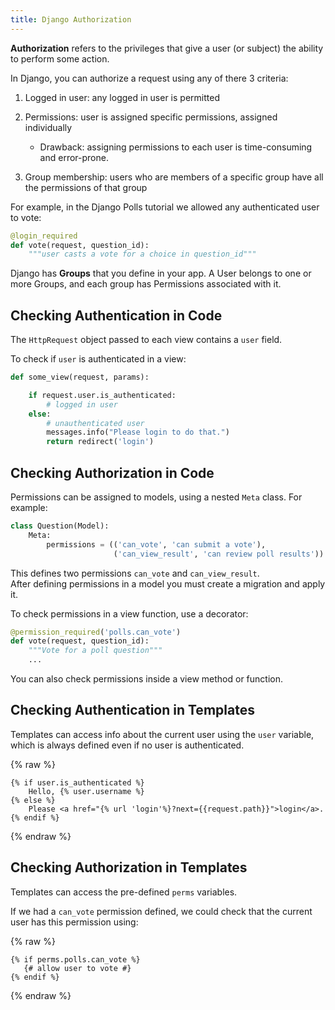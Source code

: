 ```yaml
---
title: Django Authorization 
---
```


**Authorization** refers to the privileges that give a user (or subject)
the ability to perform some action.

In Django, you can authorize a request using any of there 3 criteria:

1. Logged in user: any logged in user is permitted 

2. Permissions: user is assigned specific permissions, assigned individually
   - Drawback: assigning permissions to each user is time-consuming and error-prone.

3. Group membership: users who are members of a specific group have all the permissions of that group

For example, in the Django Polls tutorial we allowed any
authenticated user to vote:
```python
@login_required
def vote(request, question_id):
    """user casts a vote for a choice in question_id"""
```

Django has **Groups** that you define in your app.
A User belongs to one or more Groups, and each group has Permissions 
associated with it.


## Checking Authentication in Code

The `HttpRequest` object passed to each view contains a `user` field.

To check if `user` is authenticated in a view: 
```python
def some_view(request, params):

    if request.user.is_authenticated:
        # logged in user
    else:
        # unauthenticated user
        messages.info("Please login to do that.")
        return redirect('login')
```

## Checking Authorization in Code

Permissions can be assigned to models, using a nested `Meta` class.
For example:
```python
class Question(Model):
    Meta:
        permissions = (('can_vote', 'can submit a vote'),
                       ('can_view_result', 'can review poll results'))
```
This defines two permissions `can_vote` and `can_view_result`.  
After defining permissions in a model you must create a migration and apply it.

To check permissions in a view function, use a decorator:
```python
@permission_required('polls.can_vote')
def vote(request, question_id):
    """Vote for a poll question"""
    ...
```

You can also check permissions inside a view method or function.

## Checking Authentication in Templates

Templates can access info about the current user using the `user` variable,
which is always defined even if no user is authenticated.

{% raw %}
```
{% if user.is_authenticated %}
    Hello, {% user.username %}
{% else %}
    Please <a href="{% url 'login'%}?next={{request.path}}">login</a>.
{% endif %}
```
{% endraw %}

## Checking Authorization in Templates

Templates can access the pre-defined `perms` variables.

If we had a `can_vote` permission defined, we could check that the
current user has this permission using:

{% raw %}
```
{% if perms.polls.can_vote %}
   {# allow user to vote #}
{% endif %}
```
{% endraw %}
